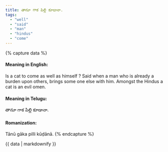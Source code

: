 ```yaml
---
title: తానూ గాక పిల్లి కూడానా.
tags:
  - "well"
  - "said"
  - "man"
  - "hindus"
  - "come"
---
```


{% capture data %}
#### Meaning in English:
Is a cat to come as well as himself ?
Said when a man who is already a burden upon others, brings some one else with him. Amongst the Hindus a cat is an evil omen.

#### Meaning in Telugu:
తానూ గాక పిల్లి కూడానా.

#### Romanization:
Tānū gāka pilli kūḍānā.
{% endcapture %}

{{ data | markdownify }}

